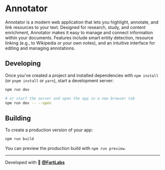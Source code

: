 # Annotator

Annotator is a modern web application that lets you highlight, annotate, and link resources to your text. Designed for research, study, and content enrichment, Annotator makes it easy to manage and connect information within your documents. Features include smart entity detection, resource linking (e.g., to Wikipedia or your own notes), and an intuitive interface for editing and managing annotations.

## Developing

Once you've created a project and installed dependencies with `npm install` (or `pnpm install` or `yarn`), start a development server:

```bash
npm run dev

# or start the server and open the app in a new browser tab
npm run dev -- --open
```

## Building

To create a production version of your app:

```bash
npm run build
```

You can preview the production build with `npm run preview`.

---

Developed with 🧪 [**@FartLabs**](https://github.com/FartLabs)
